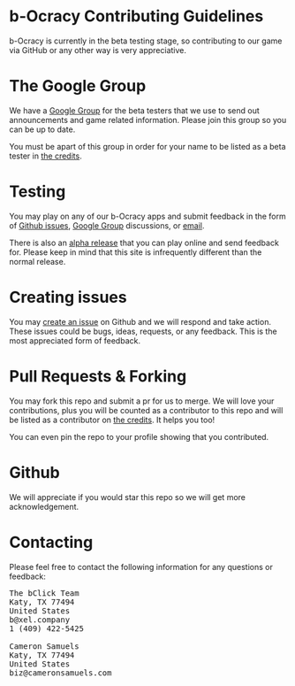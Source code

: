 # b-Ocracy Contributing Guidelines
b-Ocracy is currently in the beta testing stage, so contributing to our game via GitHub or any other way is very appreciative.

# The Google Group
We have a [Google Group](https://bocracy.com/betatest) for the beta testers that we use to send out announcements and game related information. Please join this group so you can be up to date.

You must be apart of this group in order for your name to be listed as a beta tester in [the credits](https://bocracy.com/credits).

# Testing
You may play on any of our b-Ocracy apps and submit feedback in the form of [Github issues](https://github.com/thebclickteam/bocracy/issues), [Google Group](https://bocracy.com/betatest) discussions, or [email](mailto:team@bocracy.com).

There is also an [alpha release](http://bocracy.tk) that you can play online and send feedback for. Please keep in mind that this site is infrequently different than the normal release.

# Creating issues
You may [create an issue](https://github.com/thebclickteam/bocracy/issues) on Github and we will respond and take action. These issues could be bugs, ideas, requests, or any feedback. This is the most appreciated form of feedback.

# Pull Requests & Forking
You may fork this repo and submit a pr for us to merge. We will love your contributions, plus you will be counted as a contributor to this repo and will be listed as a contributor on [the credits](https://bocracy.com/credits). It helps you too!

You can even pin the repo to your profile showing that you contributed.

# Github
We will appreciate if you would star this repo so we will get more acknowledgement.

# Contacting
Please feel free to contact the following information for any questions or feedback:
<pre>
The bClick Team
Katy, TX 77494
United States
b@xel.company
1 (409) 422-5425

Cameron Samuels
Katy, TX 77494
United States
biz@cameronsamuels.com
</pre>
